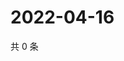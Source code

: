 # 2022-04-16

共 0 条

<!-- BEGIN WEIBO -->
<!-- 最后更新时间 Sat Apr 16 2022 15:15:07 GMT+0800 (China Standard Time) -->

<!-- END WEIBO -->

